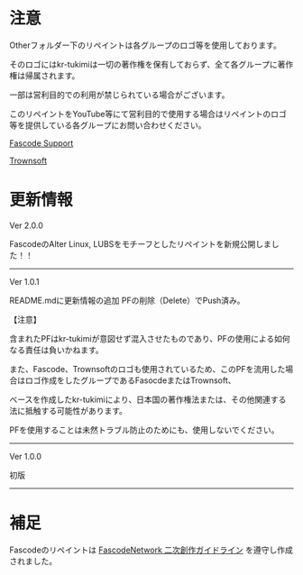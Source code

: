 # 注意

Otherフォルダー下のリペイントは各グループのロゴ等を使用しております。

そのロゴにはkr-tukimiは一切の著作権を保有しておらず、全て各グループに著作権は帰属されます。

一部は営利目的での利用が禁じられている場合がございます。

このリペイントをYouTube等にて営利目的で使用する場合はリペイントのロゴ等を提供している各グループにお問い合わせください。

[Fascode Support](https://twitter.com/Fascode_SPT)

[Trownsoft](https://twitter.com/Trownsoft)

# 更新情報

Ver 2.0.0

FascodeのAlter Linux, LUBSをモチーフとしたリペイントを新規公開しました！！

---
Ver 1.0.1

README.mdに更新情報の追加
PFの削除（Delete）でPush済み。

【注意】

含まれたPFはkr-tukimiが意図せず混入させたものであり、PFの使用による如何なる責任は負いかねます。

また、Fascode、Trownsoftのロゴも使用されているため、このPFを流用した場合はロゴ作成をしたグループであるFasocdeまたはTrownsoft、

ベースを作成したkr-tukimiにより、日本国の著作権法または、その他関連する法に抵触する可能性があります。

PFを使用することは未然トラブル防止のためにも、使用しないでください。

---

Ver 1.0.0

初版

---

# 補足
Fascodeのリペイントは [FascodeNetwork 二次創作ガイドライン](https://blog.fascode.net/2020/04/28/fanfictionguideline/) を遵守し作成されました。